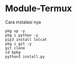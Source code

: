 # Module-Termux
Cara instalasi nya

````
pkg up -y
pkg i python -y
pip3 install lolcat
pkg i git -y
git clone 
cd bpkg
python3 install.py
````
